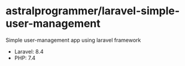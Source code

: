 # astralprogrammer/laravel-simple-user-management
Simple user-management app using laravel framework

* Laravel: 8.4
* PHP: 7.4
